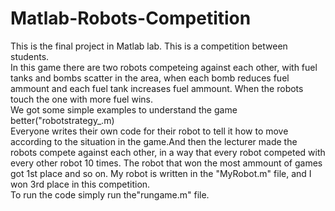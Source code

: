# Matlab-Robots-Competition
This is the final project in Matlab lab. This is a competition between students.<br/>
In this game there are two robots competeing against each other, with fuel tanks and bombs scatter in the area, when each bomb reduces fuel ammount and each fuel tank increases fuel ammount. When the robots touch the one with more fuel wins.<br/>
We got some simple examples to understand the game better("robotstrategy_.m)<br/>
Everyone writes their own code for their robot to tell it how to move according to the situation in the game.And then the lecturer made the robots compete against each 
other, in a way that every robot competed with every other robot 10 times. The robot that won the most ammount of games got 1st place and so on.
My robot is written in the "MyRobot.m" file, and I won 3rd place in this competition.<br/>
To run the code simply run the"rungame.m" file.
